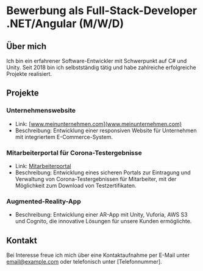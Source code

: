 # Bewerbung als Full-Stack-Developer .NET/Angular (M/W/D)

## Über mich

Ich bin ein erfahrener Software-Entwickler mit Schwerpunkt auf C# und Unity. Seit 2018 bin ich selbstständig tätig und habe zahlreiche erfolgreiche Projekte realisiert.

## Projekte

### Unternehmenswebsite

- Link: [www.meinunternehmen.com](www.meinunternehmen.com)
- Beschreibung: Entwicklung einer responsiven Website für Unternehmen mit integriertem E-Commerce-System.

### Mitarbeiterportal für Corona-Testergebnisse

- Link: [Mitarbeiterportal](www.coronatestportal.com)
- Beschreibung: Entwicklung eines sicheren Portals zur Eintragung und Verwaltung von Corona-Testergebnissen für Mitarbeiter, mit der Möglichkeit zum Download von Testzertifikaten.

### Augmented-Reality-App

- Beschreibung: Entwicklung einer AR-App mit Unity, Vuforia, AWS S3 und Cognito, die innovative Lösungen für unsere Kunden ermöglichte.

## Kontakt

Bei Interesse freue ich mich über eine Kontaktaufnahme per E-Mail unter [email@example.com](mailto:email@example.com) oder telefonisch unter [Telefonnummer].
